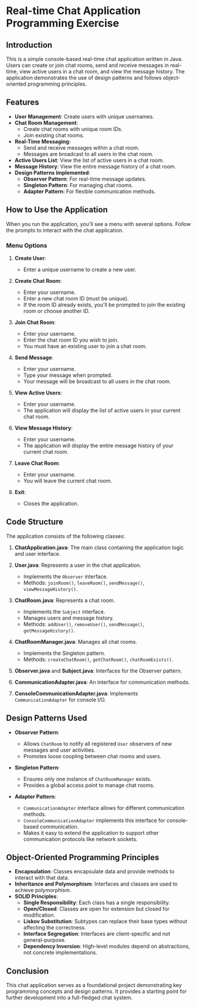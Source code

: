 # Real-time Chat Application Programming Exercise

## Introduction

This is a simple console-based real-time chat application written in Java. Users can create or join chat rooms, send and receive messages in real-time, view active users in a chat room, and view the message history. The application demonstrates the use of design patterns and follows object-oriented programming principles.

## Features

- **User Management**: Create users with unique usernames.
- **Chat Room Management**:
  - Create chat rooms with unique room IDs.
  - Join existing chat rooms.
- **Real-Time Messaging**:
  - Send and receive messages within a chat room.
  - Messages are broadcast to all users in the chat room.
- **Active Users List**: View the list of active users in a chat room.
- **Message History**: View the entire message history of a chat room.
- **Design Patterns Implemented**:
  - **Observer Pattern**: For real-time message updates.
  - **Singleton Pattern**: For managing chat rooms.
  - **Adapter Pattern**: For flexible communication methods.


## How to Use the Application

When you run the application, you'll see a menu with several options. Follow the prompts to interact with the chat application.

### Menu Options

1. **Create User**:
   - Enter a unique username to create a new user.

2. **Create Chat Room**:
   - Enter your username.
   - Enter a new chat room ID (must be unique).
   - If the room ID already exists, you'll be prompted to join the existing room or choose another ID.

3. **Join Chat Room**:
   - Enter your username.
   - Enter the chat room ID you wish to join.
   - You must have an existing user to join a chat room.

4. **Send Message**:
   - Enter your username.
   - Type your message when prompted.
   - Your message will be broadcast to all users in the chat room.

5. **View Active Users**:
   - Enter your username.
   - The application will display the list of active users in your current chat room.

6. **View Message History**:
   - Enter your username.
   - The application will display the entire message history of your current chat room.

7. **Leave Chat Room**:
   - Enter your username.
   - You will leave the current chat room.

8. **Exit**:
   - Closes the application.

## Code Structure

The application consists of the following classes:

1. **ChatApplication.java**: The main class containing the application logic and user interface.

2. **User.java**: Represents a user in the chat application.
   - Implements the `Observer` interface.
   - Methods: `joinRoom()`, `leaveRoom()`, `sendMessage()`, `viewMessageHistory()`.

3. **ChatRoom.java**: Represents a chat room.
   - Implements the `Subject` interface.
   - Manages users and message history.
   - Methods: `addUser()`, `removeUser()`, `sendMessage()`, `getMessageHistory()`.

4. **ChatRoomManager.java**: Manages all chat rooms.
   - Implements the Singleton pattern.
   - Methods: `createChatRoom()`, `getChatRoom()`, `chatRoomExists()`.

5. **Observer.java** and **Subject.java**: Interfaces for the Observer pattern.

6. **CommunicationAdapter.java**: An interface for communication methods.

7. **ConsoleCommunicationAdapter.java**: Implements `CommunicationAdapter` for console I/O.

## Design Patterns Used

- **Observer Pattern**:
  - Allows `ChatRoom` to notify all registered `User` observers of new messages and user activities.
  - Promotes loose coupling between chat rooms and users.

- **Singleton Pattern**:
  - Ensures only one instance of `ChatRoomManager` exists.
  - Provides a global access point to manage chat rooms.

- **Adapter Pattern**:
  - `CommunicationAdapter` interface allows for different communication methods.
  - `ConsoleCommunicationAdapter` implements this interface for console-based communication.
  - Makes it easy to extend the application to support other communication protocols like network sockets.

## Object-Oriented Programming Principles

- **Encapsulation**: Classes encapsulate data and provide methods to interact with that data.
- **Inheritance and Polymorphism**: Interfaces and classes are used to achieve polymorphism.
- **SOLID Principles**:
  - **Single Responsibility**: Each class has a single responsibility.
  - **Open/Closed**: Classes are open for extension but closed for modification.
  - **Liskov Substitution**: Subtypes can replace their base types without affecting the correctness.
  - **Interface Segregation**: Interfaces are client-specific and not general-purpose.
  - **Dependency Inversion**: High-level modules depend on abstractions, not concrete implementations.


## Conclusion

This chat application serves as a foundational project demonstrating key programming concepts and design patterns. It provides a starting point for further development into a full-fledged chat system.
